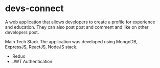 # devs-connect

A web application that allows developers to create a profile for experience and education. They can also post post and comment and like on other developers post.

Main Tech Stack
The application was developed using MongoDB, ExpressJS, ReactJS, NodeJS stack.

- Redux
- JWT Authentication

